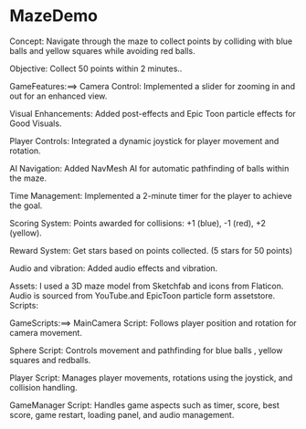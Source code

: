 # MazeDemo
 
Concept:
Navigate through the maze to collect points by colliding with blue balls and yellow squares while avoiding red balls.

Objective:
Collect 50 points within 2 minutes..



GameFeatures:==>
Camera Control:
Implemented a slider for zooming in and out for an enhanced view.

Visual Enhancements:
Added post-effects and Epic Toon particle effects for Good Visuals.

Player Controls:
Integrated a dynamic joystick for player movement and rotation.

AI Navigation:
Added NavMesh AI for automatic pathfinding of balls within the maze.

Time Management:
Implemented a 2-minute timer for the player to achieve the goal.

Scoring System:
Points awarded for collisions: +1 (blue), -1 (red), +2 (yellow).

Reward System:
Get stars based on points collected. (5 stars for 50 points)

Audio and vibration:
Added audio effects and vibration.

Assets:
I used a 3D maze model from Sketchfab and icons from Flaticon. Audio is sourced from YouTube.and EpicToon particle form assetstore.
Scripts:



GameScripts:==>
MainCamera Script:
Follows player position and rotation for camera movement.

Sphere Script:
Controls movement and pathfinding for blue balls , yellow squares and redballs.

Player Script:
Manages player movements, rotations using the joystick, and collision handling.

GameManager Script:
Handles game aspects such as timer, score, best score, game restart, loading panel, and audio management.
 


